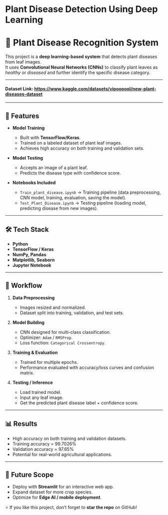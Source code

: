 # Plant Disease Detection Using Deep Learning

# 🌱 Plant Disease Recognition System

This project is a **deep learning-based system** that detects plant diseases from leaf images.  
It uses **Convolutional Neural Networks (CNNs)** to classify plant leaves as *healthy* or *diseased* and further identify the specific disease category.  

---

#### Dataset Link: https://www.kaggle.com/datasets/vipoooool/new-plant-diseases-dataset

---

## 🚀 Features
- **Model Training**  
  - Built with **TensorFlow/Keras**.  
  - Trained on a labeled dataset of plant leaf images.  
  - Achieves high accuracy on both training and validation sets.  

- **Model Testing**  
  - Accepts an image of a plant leaf.  
  - Predicts the disease type with confidence score.  

- **Notebooks Included**  
  - `Train_plant_disease.ipynb` → Training pipeline (data preprocessing, CNN model, training, evaluation, saving the model).  
  - `Test_Plant_Disease.ipynb` → Testing pipeline (loading model, predicting disease from new images).  

---

## 🛠️ Tech Stack
- **Python**  
- **TensorFlow / Keras**  
- **NumPy, Pandas**  
- **Matplotlib, Seaborn**  
- **Jupyter Notebook**  

---

## 📂 Workflow
1. **Data Preprocessing**  
   - Images resized and normalized.  
   - Dataset split into training, validation, and test sets.  

2. **Model Building**  
   - CNN designed for multi-class classification.  
   - Optimizer: `Adam` / `RMSProp`.  
   - Loss function: `Categorical Crossentropy`.  

3. **Training & Evaluation**  
   - Trained for multiple epochs.  
   - Performance evaluated with accuracy/loss curves and confusion matrix.  

4. **Testing / Inference**  
   - Load trained model.  
   - Input any leaf image.  
   - Get the predicted plant disease label + confidence score.  

---

## 📊 Results
- High accuracy on both training and validation datasets.
- Training accuracy = 99.7026%
- Validation accuracy = 97.65%
- Potential for real-world agricultural applications.  

---

## 🔮 Future Scope
- Deploy with **Streamlit** for an interactive web app.  
- Expand dataset for more crop species.  
- Optimize for **Edge AI / mobile deployment**.  


⭐ If you like this project, don’t forget to **star the repo** on GitHub!
